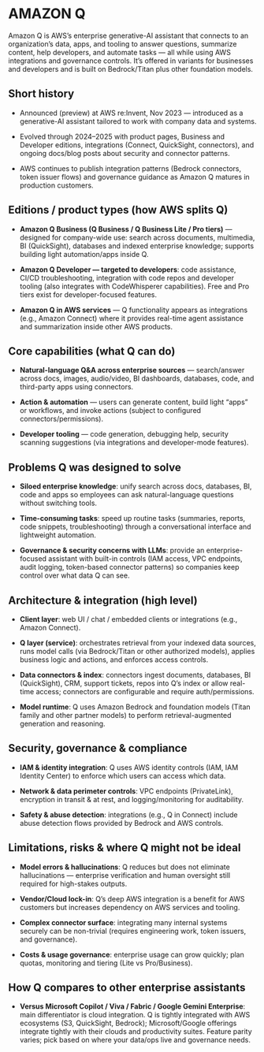 # AMAZON Q

Amazon Q is AWS’s enterprise generative-AI assistant that connects to an organization’s data, apps, and tooling to answer questions, summarize content, help developers, and automate tasks — all while using AWS integrations and governance controls. It’s offered in variants for businesses and developers and is built on Bedrock/Titan plus other foundation models. 


## Short history 

* Announced (preview) at AWS re:Invent, Nov 2023 — introduced as a generative-AI assistant tailored to work with company data and systems. 

* Evolved through 2024–2025 with product pages, Business and Developer editions, integrations (Connect, QuickSight, connectors), and ongoing docs/blog posts about security and connector patterns. 

* AWS continues to publish integration patterns (Bedrock connectors, token issuer flows) and governance guidance as Amazon Q matures in production customers. 

## Editions / product types (how AWS splits Q)

* **Amazon Q Business (Q Business / Q Business Lite / Pro tiers)** — designed for company-wide use: search across documents, multimedia, BI (QuickSight), databases and indexed enterprise knowledge; supports building light automation/apps inside Q. 

* **Amazon Q Developer — targeted to developers**: code assistance, CI/CD troubleshooting, integration with code repos and developer tooling (also integrates with CodeWhisperer capabilities). Free and Pro tiers exist for developer-focused features. 

* **Amazon Q in AWS services** — Q functionality appears as integrations (e.g., Amazon Connect) where it provides real-time agent assistance and summarization inside other AWS products. 

## Core capabilities (what Q can do)

* **Natural-language Q&A across enterprise sources** — search/answer across docs, images, audio/video, BI dashboards, databases, code, and third-party apps using connectors. 

* **Action & automation** — users can generate content, build light “apps” or workflows, and invoke actions (subject to configured connectors/permissions). 

* **Developer tooling** — code generation, debugging help, security scanning suggestions (via integrations and developer-mode features). 

## Problems Q was designed to solve

* **Siloed enterprise knowledge**: unify search across docs, databases, BI, code and apps so employees can ask natural-language questions without switching tools. 

* **Time-consuming tasks**: speed up routine tasks (summaries, reports, code snippets, troubleshooting) through a conversational interface and lightweight automation. 

* **Governance & security concerns with LLMs**: provide an enterprise-focused assistant with built-in controls (IAM access, VPC endpoints, audit logging, token-based connector patterns) so companies keep control over what data Q can see. 

## Architecture & integration (high level)

* **Client layer**: web UI / chat / embedded clients or integrations (e.g., Amazon Connect).

* **Q layer (service)**: orchestrates retrieval from your indexed data sources, runs model calls (via Bedrock/Titan or other authorized models), applies business logic and actions, and enforces access controls. 

* **Data connectors & index**: connectors ingest documents, databases, BI (QuickSight), CRM, support tickets, repos into Q’s index or allow real-time access; connectors are configurable and require auth/permissions. 

* **Model runtime**: Q uses Amazon Bedrock and foundation models (Titan family and other partner models) to perform retrieval-augmented generation and reasoning. 

## Security, governance & compliance

* **IAM & identity integration**: Q uses AWS identity controls (IAM, IAM Identity Center) to enforce which users can access which data. 

* **Network & data perimeter controls**: VPC endpoints (PrivateLink), encryption in transit & at rest, and logging/monitoring for auditability. 

* **Safety & abuse detection**: integrations (e.g., Q in Connect) include abuse detection flows provided by Bedrock and AWS controls. 

## Limitations, risks & where Q might not be ideal

* **Model errors & hallucinations**: Q reduces but does not eliminate hallucinations — enterprise verification and human oversight still required for high-stakes outputs. 

* **Vendor/Cloud lock-in**: Q’s deep AWS integration is a benefit for AWS customers but increases dependency on AWS services and tooling. 

* **Complex connector surface**: integrating many internal systems securely can be non-trivial (requires engineering work, token issuers, and governance). 

* **Costs & usage governance**: enterprise usage can grow quickly; plan quotas, monitoring and tiering (Lite vs Pro/Business). 

## How Q compares to other enterprise assistants

* **Versus Microsoft Copilot / Viva / Fabric / Google Gemini Enterprise**: main differentiator is cloud integration. Q is tightly integrated with AWS ecosystems (S3, QuickSight, Bedrock); Microsoft/Google offerings integrate tightly with their clouds and productivity suites. Feature parity varies; pick based on where your data/ops live and governance needs. 

